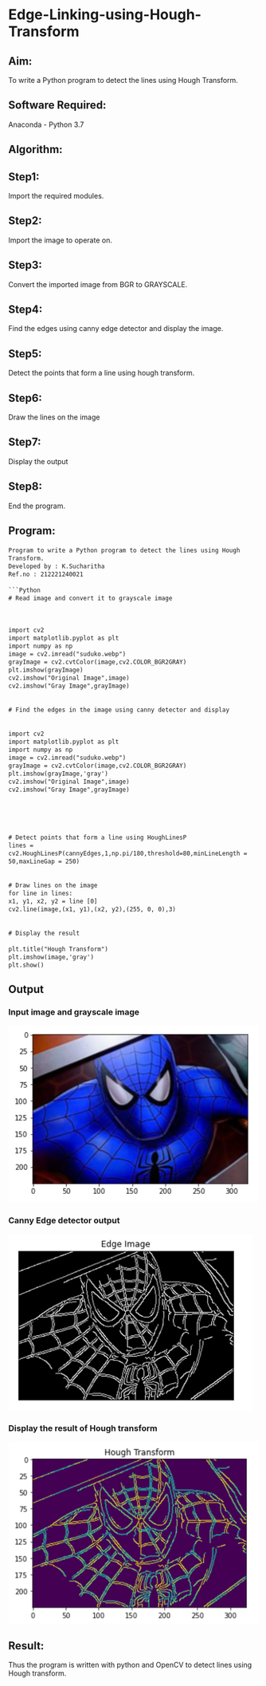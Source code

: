 # Edge-Linking-using-Hough-Transform
## Aim:
To write a Python program to detect the lines using Hough Transform.

## Software Required:
Anaconda - Python 3.7

## Algorithm:
## Step1:
Import the required modules.

## Step2:
Import the image to operate on.

## Step3:
Convert the imported image from BGR to GRAYSCALE.

## Step4:
Find the edges using canny edge detector and display the image.

## Step5:
Detect the points that form a line using hough transform.

## Step6:
Draw the lines on the image

## Step7:
Display the output

## Step8:
End the program.

## Program:
```
Program to write a Python program to detect the lines using Hough Transform.
Developed by : K.Sucharitha
Ref.no : 212221240021

```Python
# Read image and convert it to grayscale image



import cv2
import matplotlib.pyplot as plt
import numpy as np
image = cv2.imread("suduko.webp")
grayImage = cv2.cvtColor(image,cv2.COLOR_BGR2GRAY)
plt.imshow(grayImage)
cv2.imshow("Original Image",image)
cv2.imshow("Gray Image",grayImage)


# Find the edges in the image using canny detector and display


import cv2
import matplotlib.pyplot as plt
import numpy as np
image = cv2.imread("suduko.webp")
grayImage = cv2.cvtColor(image,cv2.COLOR_BGR2GRAY)
plt.imshow(grayImage,'gray')
cv2.imshow("Original Image",image)
cv2.imshow("Gray Image",grayImage)





# Detect points that form a line using HoughLinesP
lines = cv2.HoughLinesP(cannyEdges,1,np.pi/180,threshold=80,minLineLength = 50,maxLineGap = 250)


# Draw lines on the image
for line in lines:
x1, y1, x2, y2 = line [0]
cv2.line(image,(x1, y1),(x2, y2),(255, 0, 0),3)


# Display the result

plt.title("Hough Transform")
plt.imshow(image,'gray')
plt.show()
```

## Output

### Input image and grayscale image
![output](https://github.com/Sucharithachowdary/Edge-Linking-using-Hough-Transform/blob/main/s1.png?raw=true)

### Canny Edge detector output
![output](https://github.com/Sucharithachowdary/Edge-Linking-using-Hough-Transform/blob/main/s2.png?raw=true)

### Display the result of Hough transform
![output](https://github.com/Sucharithachowdary/Edge-Linking-using-Hough-Transform/blob/main/s3.png?raw=true)


## Result:
Thus the program is written with python and OpenCV to detect lines using Hough transform. 
